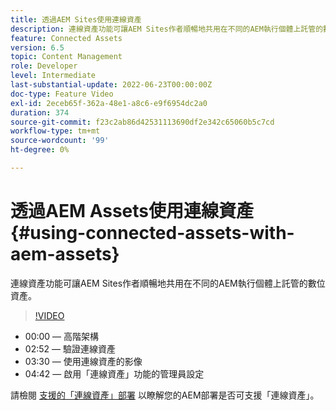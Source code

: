 ```yaml
---
title: 透過AEM Sites使用連線資產
description: 連線資產功能可讓AEM Sites作者順暢地共用在不同的AEM執行個體上託管的數位資產。
feature: Connected Assets
version: 6.5
topic: Content Management
role: Developer
level: Intermediate
last-substantial-update: 2022-06-23T00:00:00Z
doc-type: Feature Video
exl-id: 2eceb65f-362a-48e1-a8c6-e9f6954dc2a0
duration: 374
source-git-commit: f23c2ab86d42531113690df2e342c65060b5c7cd
workflow-type: tm+mt
source-wordcount: '99'
ht-degree: 0%

---
```


# 透過AEM Assets使用連線資產{#using-connected-assets-with-aem-assets}

連線資產功能可讓AEM Sites作者順暢地共用在不同的AEM執行個體上託管的數位資產。

>[!VIDEO](https://video.tv.adobe.com/v/26060?quality=12&learn=on)

* 00:00 — 高階架構
* 02:52 — 驗證連線資產
* 03:30 — 使用連線資產的影像
* 04:42 — 啟用「連線資產」功能的管理員設定

請檢閱 [支援的「連線資產」部署](https://experienceleague.adobe.com/docs/experience-manager-65/assets/using/use-assets-across-connected-assets-instances.html#prerequisites) 以瞭解您的AEM部署是否可支援「連線資產」。
